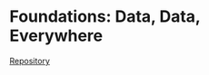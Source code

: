 # Foundations: Data, Data, Everywhere

[Repository](https://github.com/ThivaV/google_data_analytics/tree/master/C1)
